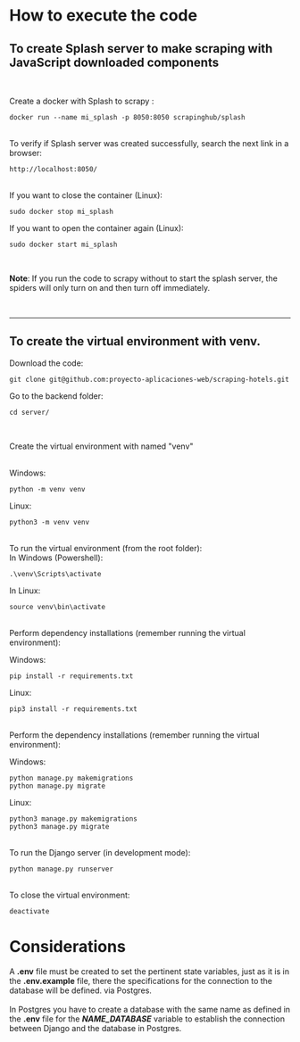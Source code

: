# How to execute the code


## To create Splash server to make scraping with JavaScript downloaded components
<br>

Create a docker with Splash to scrapy :

```
docker run --name mi_splash -p 8050:8050 scrapinghub/splash
```
<br>
To verify if Splash server was created successfully, search the next link in a browser:

```
http://localhost:8050/
```

<br>
If you want to close the container (Linux):

```
sudo docker stop mi_splash
```


If you want to open the container again (Linux):

```
sudo docker start mi_splash
```
<br>

**Note**: If you run the code to scrapy without to start the splash server, the spiders will only turn on and then turn off immediately.

<br>
<hr>


## To create the virtual environment with venv.

Download the code:

```
git clone git@github.com:proyecto-aplicaciones-web/scraping-hotels.git
```

Go to the backend folder:

```
cd server/
```



<br> 

Create the virtual environment with named "venv"

<br>
Windows:

```
python -m venv venv
```

Linux:

```
python3 -m venv venv
```

<br>
To run the virtual environment (from the root folder): <br>
In Windows (Powershell):<br>

```
.\venv\Scripts\activate
```

In Linux:

```
source venv\bin\activate
```

<br>
Perform dependency installations (remember running the virtual environment):

Windows:

```
pip install -r requirements.txt
```

Linux:

```
pip3 install -r requirements.txt
```

<br>
Perform the dependency installations (remember running the virtual environment):

Windows:

```
python manage.py makemigrations
python manage.py migrate
```

Linux:

```
python3 manage.py makemigrations
python3 manage.py migrate
```

<br>
To run the Django server (in development mode):

```
python manage.py runserver
```

<br>
To close the virtual environment:

```
deactivate
``` 

# Considerations
A **.env** file must be created to set the pertinent state variables, just as it is in the **.env.example** file, there the specifications for the connection to the database will be defined. via Postgres.<br><br>
In Postgres you have to create a database with the same name as defined in the **.env** file for the ***NAME_DATABASE*** variable to establish the connection between Django and the database in Postgres.